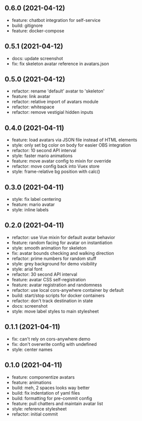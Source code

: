 ## 0.6.0 (2021-04-12)


- feature: chatbot integration for self-service
- build: gitignore
- feature: docker-compose

## 0.5.1 (2021-04-12)


- docs: update screenshot
- fix: fix skeleton avatar reference in avatars.json

## 0.5.0 (2021-04-12)


- refactor: rename 'default' avatar to 'skeleton'
- feature: link avatar
- refactor: relative import of avatars module
- refactor: whitespace
- refactor: remove vestigial hidden inputs

## 0.4.0 (2021-04-11)


- feature: load avatars via JSON file instead of HTML elements
- style: only set bg color on body for easier OBS integration
- refactor: 10 second API interval
- style: faster mario animations
- feature: move avatar config to mixin for override
- refactor: move config back into Vuex store
- style: frame-relative bg position with calc()

## 0.3.0 (2021-04-11)


- style: fix label centering
- feature: mario avatar
- style: inline labels

## 0.2.0 (2021-04-11)


- refactor: use Vue mixin for default avatar behavior
- feature: random facing for avatar on instantiation
- style: smooth animation for skeleton
- fix: avatar bounds checking and walking direction
- refactor: prime numbers for random stuff
- style: grey background for demo visibility
- style: arial font
- refactor: 30 second API interval
- feature: avatar CSS self-registration
- feature: avatar registration and randomness
- refactor: use local cors-anywhere container by default
- build: start/stop scripts for docker containers
- refactor: don't track destination in state
- docs: screenshot
- style: move label styles to main stylesheet

## 0.1.1 (2021-04-11)


- fix: can't rely on cors-anywhere demo
- fix: don't overwrite config with undefined
- style: center names

## 0.1.0 (2021-04-11)


- feature: componentize avatars
- feature: animations
- build: meh, 2 spaces looks way better
- build: fix indentation of yaml files
- build: formatting for pre-commit config
- feature: pull chatters and maintain avatar list
- style: reference stylesheet
- refactor: initial commit
